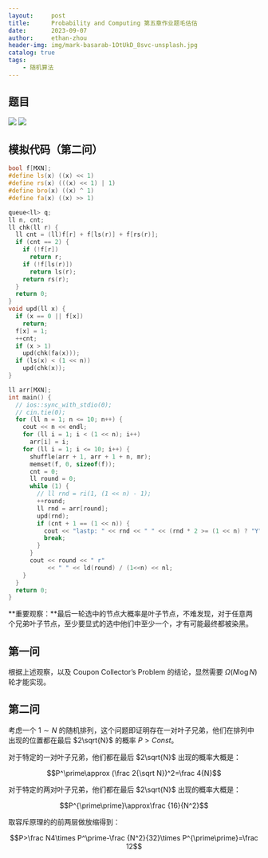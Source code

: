 ```yaml
---
layout:     post
title:      Probability and Computing 第五章作业题毛估估
date:       2023-09-07
author:     ethan-zhou
header-img: img/mark-basarab-1OtUkD_8svc-unsplash.jpg
catalog: true
tags:
    - 随机算法
---
```


## 题目

![](https://pic.imgdb.cn/item/64f92740661c6c8e542dfa0f.jpg)
![](https://pic.imgdb.cn/item/64f927d5661c6c8e542e21dd.jpg)

## 模拟代码（第二问）


```cpp
bool f[MXN];
#define ls(x) ((x) << 1)
#define rs(x) (((x) << 1) | 1)
#define bro(x) ((x) ^ 1)
#define fa(x) ((x) >> 1)

queue<ll> q;
ll n, cnt;
ll chk(ll r) {
  ll cnt = (ll)f[r] + f[ls(r)] + f[rs(r)];
  if (cnt == 2) {
    if (!f[r])
      return r;
    if (!f[ls(r)])
      return ls(r);
    return rs(r);
  }
  return 0;
}
void upd(ll x) {
  if (x == 0 || f[x])
    return;
  f[x] = 1;
  ++cnt;
  if (x > 1)
    upd(chk(fa(x)));
  if (ls(x) < (1 << n))
    upd(chk(x));
}

ll arr[MXN];
int main() {
  // ios::sync_with_stdio(0);
  // cin.tie(0);
  for (ll n = 1; n <= 10; n++) {
    cout << n << endl;
    for (ll i = 1; i < (1 << n); i++)
      arr[i] = i;
    for (ll i = 1; i <= 10; i++) {
      shuffle(arr + 1, arr + 1 + n, mr);
      memset(f, 0, sizeof(f));
      cnt = 0;
      ll round = 0;
      while (1) {
        // ll rnd = ri(1, (1 << n) - 1);
        ++round;
        ll rnd = arr[round];
        upd(rnd);
        if (cnt + 1 == (1 << n)) {
          cout << "lastp: " << rnd << " " << (rnd * 2 >= (1 << n) ? "Y" : "N");
          break;
        }
      }
      cout << round << " r"
           << " " << ld(round) / (1<<n) << nl;
    }
  }
  return 0;
}
```

**重要观察：**最后一轮选中的节点大概率是叶子节点，不难发现，对于任意两个兄弟叶子节点，至少要显式的选中他们中至少一个，才有可能最终都被染黑。


## 第一问

根据上述观察，以及 Coupon Collector’s Problem 的结论，显然需要 $\Omega(N\log N)$ 轮才能实现。

## 第二问

考虑一个 $1\sim N$ 的随机排列，这个问题即证明存在一对叶子兄弟，他们在排列中出现的位置都在最后 $2\sqrt{N}$ 的概率 $P>Const$。

对于特定的一对叶子兄弟，他们都在最后 $2\sqrt{N}$ 出现的概率大概是：

$$P^\prime\approx (\frac 2{\sqrt N})^2=\frac 4{N}$$

对于特定的两对叶子兄弟，他们都在最后 $2\sqrt{N}$ 出现的概率大概是：

$$P^{\prime\prime}\approx\frac {16}{N^2}$$

取容斥原理的的前两层做放缩得到：

$$P>\frac N4\times P^\prime-\frac {N^2}{32}\times P^{\prime\prime}=\frac 12$$


